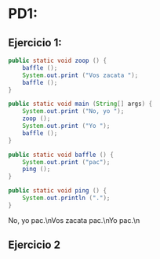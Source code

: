 # PD1:
## Ejercicio 1:

```java
public static void zoop () {
    baffle ();
    System.out.print ("Vos zacata ");
    baffle ();
}

public static void main (String[] args) {
    System.out.print ("No, yo ");
    zoop ();
    System.out.print ("Yo ");
    baffle ();
}

public static void baffle () {
    System.out.print ("pac");
    ping ();
}

public static void ping () {
    System.out.println (".");
}
```
No, yo pac.\nVos zacata pac.\nYo pac.\n
## Ejercicio 2
